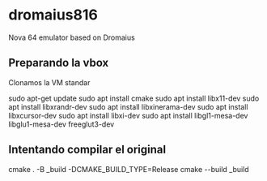 # dromaius816
Nova 64 emulator based on Dromaius

## Preparando la vbox

Clonamos la VM standar

sudo apt-get update
sudo apt install cmake
sudo apt install libx11-dev
sudo apt install libxrandr-dev
sudo apt install libxinerama-dev
sudo apt install libxcursor-dev
sudo apt install libxi-dev
sudo apt install libgl1-mesa-dev libglu1-mesa-dev freeglut3-dev



## Intentando compilar el original

cmake . -B _build -DCMAKE_BUILD_TYPE=Release
cmake --build _build 

